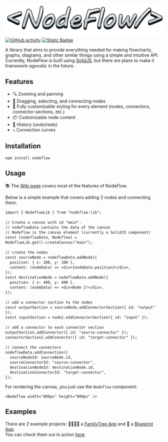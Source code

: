 ![NodeFlow](./assets/logo.png)
[![GitHub activity](https://img.shields.io/github/last-commit/LordDeatHunter/nodeflow/master?style=for-the-badge&logo=github)](https://github.com/LordDeatHunter/nodeflow)
[![Static Badge](https://img.shields.io/npm/v/nodeflow-lib?style=for-the-badge&logo=npm)](https://www.npmjs.com/package/nodeflow-lib)

A library that aims to provide everything needed for making flowcharts, graphs, diagrams, and other similar things using
a simple and intuitive API.\
Currently, NodeFlow is built using [SolidJS](https://www.solidjs.com/), but there are plans to make it
framework-agnostic in the future.

## Features

- 🔍 Zooming and panning
- 🤚 Dragging, selecting, and connecting nodes
- 🎨 Fully customizable styling for every element (nodes, connectors, connector-sections, etc.)
- 📦 Customizable node content
- 📒 History (undo/redo)
- ⤵️ Connection curves

## Installation

```shell
npm install nodeflow
```

## Usage

📚 The [Wiki page](https://github.com/LordDeatHunter/nodeflow/wiki) covers most of the features of NodeFlow.

Below is a simple example that covers adding 2 nodes and connecting them:
```tsx
import { NodeflowLib } from "nodeflow-lib";

// Create a canvas with id "main".
// nodeflowData contains the data of the canvas
// Nodeflow is the canvas element (currently a SolidJS component)
const [nodeflowData, Nodeflow] = NodeflowLib.get().createCanvas("main");

// create the nodes
const sourceNode = nodeflowData.addNode({
  position: { x: 100, y: 100 },
  content: (nodeData) => <div>{nodeData.position}</div>,
});
const destinationNode = nodeflowData.addNode({
  position: { x: 400, y: 400 },
  content: (nodeData) => <div>Node 2!</div>,
});

// add a connector section to the nodes
const outputSection = sourceNode.addConnectorSection({ id: "output" });
const inputSection = node2.addConnectorSection({ id: "input" });

// add a connector to each connector section
outputSection.addConnector({ id: "source-connector" });
connectorSection2.addConnector({ id: "target-connector" });

// connect the connectors
nodeflowData.addConnection({
  sourceNodeId: sourceNode.id,
  sourceConnectorId: "source-connector",
  destinationNodeId: destinationNode.id,
  destinationConnectorId: "target-connector",
});
```

For rendering the canvas, you just use the `Nodeflow` component:
```tsx
<Nodeflow width="800px" height="800px" />
```

## Examples

There are 2 example projects: 👨‍👩‍👧‍👦 a [FamilyTree App](./examples/FamilyTreeApp) and 📘 a [Blueprint App](./examples/BlueprintApp).\
You can check them out in action [here](https://lorddeathunter.github.io/nodeflow/).
